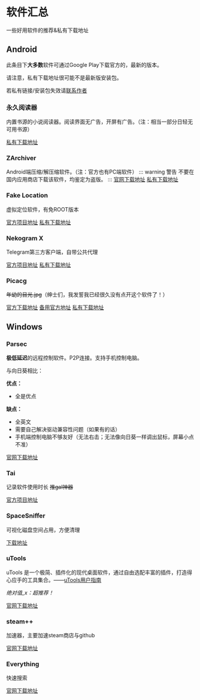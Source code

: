 # 软件汇总
一些好用软件的推荐&私有下载地址
## Android
此条目下**大多数**软件可通过Google Play下载官方的，最新的版本。

请注意，私有下载地址很可能不是最新版安装包。

若私有链接/安装包失效请[联系作者](/README.md#写在前面)
### 永久阅读器
内置书源的小说阅读器。阅读界面无广告，开屏有广告。（注：相当一部分日轻无可用书源）

[私有下载地址](https://wwp.lanzout.com/iLG4D03de8fe)
### ZArchiver
Android端压缩/解压缩软件。（注：官方也有PC端软件）
::: warning 警告
不要在国内应用商店下载该软件，均鉴定为盗版。
:::
[官网下载地址](https://www.zarchiver.me/zarchiver-apk/)  [私有下载地址](https://wwp.lanzout.com/i82ku049jz6j)
### Fake Location
虚拟定位软件，有免ROOT版本

[官方项目地址](https://github.com/Lerist/FakeLocation)  [私有下载地址](https://wwp.lanzout.com/i4x8E03de5ab)
### Nekogram X
Telegram第三方客户端，自带公共代理

[官方项目地址](https://github.com/NekoX-Dev/NekoX)  [私有下载地址](https://wwp.lanzout.com/ivNBf03de47c)
### Picacg
~~年幼的目光.jpg~~（绅士们，我发誓我已经很久没有点开这个软件了！）

[官方下载地址](http://picacgs.com/)  [备用官方地址](http://picacgp.com/)  [私有下载地址](https://wwp.lanzout.com/iqB7803de12j)
## Windows
### Parsec
**极低延迟**的远程控制软件。P2P连接。支持手机控制电脑。

与向日葵相比：

**优点：**

* 全是优点

**缺点：**

* 全英文
* 需要自己解决驱动兼容性问题（如果有的话）
* 手机端控制电脑不够友好（无法右击；无法像向日葵一样调出鼠标，屏幕小点不准）

[官网下载地址](https://parsec.app/downloads)
### Tai
记录软件使用时长  ~~推gal神器~~

[官方项目地址](https://github.com/Planshit/Tai)
### SpaceSniffer
可视化磁盘空间占用，方便清理

[下载地址](https://spacesniffer.en.softonic.com/)
### uTools
uTools 是一个极简、插件化的现代桌面软件，通过自由选配丰富的插件，打造得心应手的工具集合。——[uTools用户指南](http://www.u.tools/docs/guide/about-uTools.html#utools-%E6%98%AF%E4%BB%80%E4%B9%88)

*绝对值_x：超推荐！*

[官网下载地址](http://www.u.tools/)
### steam++
加速器，主要加速steam商店与github

[官网下载地址](http://steampp.net/)
### Everything
快速搜索

[官网下载地址](https://www.voidtools.com/zh-cn/downloads/)